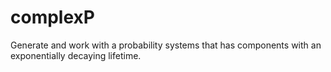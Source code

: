 # complexP
Generate and work with a probability systems that has components with an exponentially decaying lifetime.
